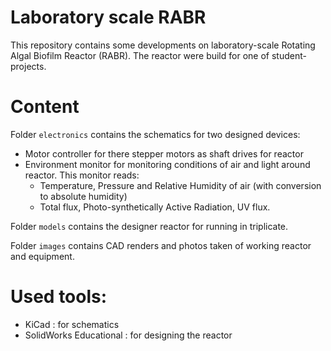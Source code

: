 # Laboratory scale RABR

This repository contains some developments on laboratory-scale Rotating Algal Biofilm Reactor (RABR).
The reactor were build for one of student-projects.

# Content

Folder `electronics` contains the schematics for two designed devices:
- Motor controller for there stepper motors as shaft drives for reactor
- Environment monitor for monitoring conditions of air and light around reactor. This monitor reads:
   - Temperature, Pressure and Relative Humidity of air (with conversion to absolute humidity)
   - Total flux, Photo-synthetically Active Radiation, UV flux.

Folder `models` contains the designer reactor for running in triplicate.

Folder `images` contains CAD renders and photos taken of working reactor and equipment.

# Used tools:
- KiCad : for schematics
- SolidWorks Educational : for designing the reactor
